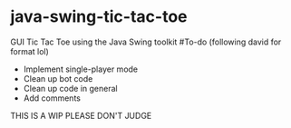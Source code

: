 # java-swing-tic-tac-toe
GUI Tic Tac Toe using the Java Swing toolkit
#To-do (following david for format lol)
- Implement single-player mode
- Clean up bot code
- Clean up code in general
- Add comments

THIS IS A WIP PLEASE DON'T JUDGE
